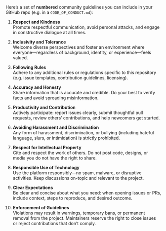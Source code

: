 Here’s a set of **numbered** community guidelines you can include in your GitHub repo (e.g. in a `CODE_OF_CONDUCT.md`):

1. **Respect and Kindness**  
   Promote respectful communication, avoid personal attacks, and engage in constructive dialogue at all times.

2. **Inclusivity and Tolerance**  
   Welcome diverse perspectives and foster an environment where everyone—regardless of background, identity, or experience—feels valued.

3. **Following Rules**  
   Adhere to any additional rules or regulations specific to this repository (e.g. issue templates, contribution guidelines, licensing).

4. **Accuracy and Honesty**  
   Share information that is accurate and credible. Do your best to verify facts and avoid spreading misinformation.

5. **Productivity and Contribution**  
   Actively participate: report issues clearly, submit thoughtful pull requests, review others’ contributions, and help newcomers get started.

6. **Avoiding Harassment and Discrimination**  
   Any form of harassment, discrimination, or bullying (including hateful language, slurs, or intimidation) is strictly prohibited.

7. **Respect for Intellectual Property**  
   Cite and respect the work of others. Do not post code, designs, or media you do not have the right to share.

8. **Responsible Use of Technology**  
   Use the platform responsibly—no spam, malware, or disruptive activities. Keep discussions on-topic and relevant to the project.

9. **Clear Expectations**  
   Be clear and concise about what you need: when opening issues or PRs, include context, steps to reproduce, and desired outcome.

10. **Enforcement of Guidelines**  
    Violations may result in warnings, temporary bans, or permanent removal from the project. Maintainers reserve the right to close issues or reject contributions that don’t comply.
